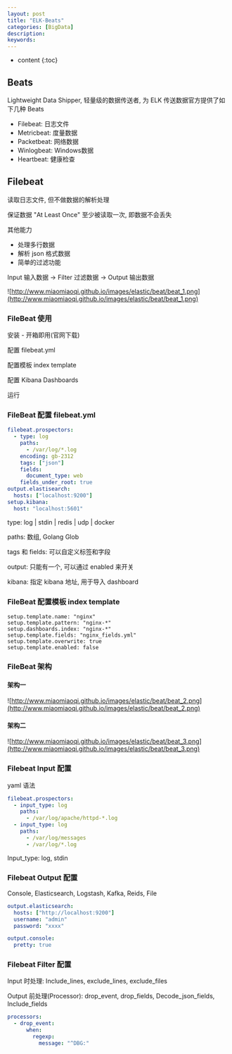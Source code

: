 ```yaml
---
layout: post
title: "ELK-Beats"
categories: [BigData]
description:
keywords:
---
```


* content
{:toc}     


## Beats

Lightweight Data Shipper, 轻量级的数据传送者, 为 ELK 传送数据官方提供了如下几种 Beats

* Filebeat: 日志文件
* Metricbeat: 度量数据
* Packetbeat: 网络数据
* Winlogbeat: Windows数据
* Heartbeat: 健康检查

## Filebeat

读取日志文件, 但不做数据的解析处理

保证数据 "At Least Once" 至少被读取一次, 即数据不会丢失

其他能力

* 处理多行数据
* 解析 json 格式数据
* 简单的过滤功能

Input 输入数据 -> Filter 过滤数据 -> Output 输出数据

![http://www.miaomiaoqi.github.io/images/elastic/beat/beat_1.png](http://www.miaomiaoqi.github.io/images/elastic/beat/beat_1.png)

### FileBeat 使用

安装 - 开箱即用(官网下载)

配置 filebeat.yml

配置模板 index template

配置 Kibana Dashboards

运行

### FileBeat 配置 filebeat.yml

```yaml
filebeat.prospectors:
  - type: log
    paths:
      - /var/log/*.log
    encoding: gb-2312
    tags: ["json"]
    fields:
      document_type: web
    fields_under_root: true
output.elastisearch: 
  hosts: ["localhost:9200"]
setup.kibana:
  host: "localhost:5601"
```

type: log \| stdin \| redis \| udp \| docker

paths: 数组, Golang Glob

tags 和 fields: 可以自定义标签和字段

output: 只能有一个, 可以通过 enabled 来开关

kibana: 指定 kibana 地址, 用于导入 dashboard

### FileBeat 配置模板 index template

```
setup.template.name: "nginx"
setup.template.pattern: "nginx-*"
setup.dashboards.index: "nginx-*"
setup.template.fields: "nginx_fields.yml"
setup.template.overwrite: true
setup.template.enabled: false
```



### FileBeat 架构

#### 架构一

![http://www.miaomiaoqi.github.io/images/elastic/beat/beat_2.png](http://www.miaomiaoqi.github.io/images/elastic/beat/beat_2.png)

#### 架构二

![http://www.miaomiaoqi.github.io/images/elastic/beat/beat_3.png](http://www.miaomiaoqi.github.io/images/elastic/beat/beat_3.png)







### Filebeat Input 配置

yaml 语法

```yaml
filebeat.prospectors:
  - input_type: log
    paths:
      - /var/log/apache/httpd-*.log
  - input_type: log
  	paths:
  	  - /var/log/messages
  	  - /var/log/*.log
```

Input_type: log, stdin



### Filebeat Output 配置

Console, Elasticsearch, Logstash, Kafka, Reids, File

```yaml
output.elasticsearch:
  hosts: ["http://localhost:9200"]
  username: "admin"
  password: "xxxx"
```

```yaml
output.console:
  pretty: true
```



### Filebeat Filter 配置

Input 时处理: Include_lines, exclude_lines, exclude_files

Output 前处理(Processor): drop_event, drop_fields, Decode_json_fields, Include_fields

```yaml
processors:
  - drop_event:
      when:
        regexp:
          message: "^DBG:"
```

